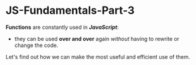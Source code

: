 # JS-Fundamentals-Part-3

**Functions** are constantly used in ***JavaScript***: 
- they can be used **over and over** again *without* having to rewrite or change the code.<br>

Let's find out how we can make the most useful and efficient use of them.
